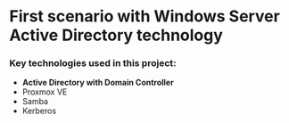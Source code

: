 # First scenario with Windows Server Active Directory technology

### Key technologies used in this project:
- **Active Directory with Domain Controller**
- Proxmox VE
- Samba
- Kerberos
